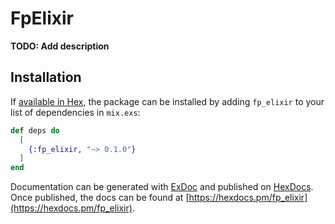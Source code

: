 # FpElixir

**TODO: Add description**

## Installation

If [available in Hex](https://hex.pm/docs/publish), the package can be installed
by adding `fp_elixir` to your list of dependencies in `mix.exs`:

```elixir
def deps do
  [
    {:fp_elixir, "~> 0.1.0"}
  ]
end
```

Documentation can be generated with [ExDoc](https://github.com/elixir-lang/ex_doc)
and published on [HexDocs](https://hexdocs.pm). Once published, the docs can
be found at [https://hexdocs.pm/fp_elixir](https://hexdocs.pm/fp_elixir).

